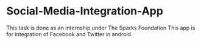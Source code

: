# Social-Media-Integration-App
This task is done as an internship under The Sparks Foundation
This app is for integration of Facebook and Twitter in android.
